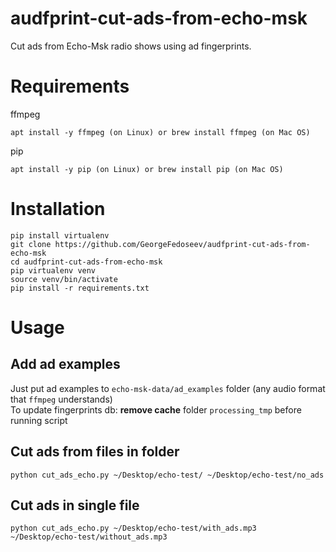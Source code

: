 # audfprint-cut-ads-from-echo-msk
Cut ads from Echo-Msk radio shows using ad fingerprints.

# Requirements
ffmpeg

    apt install -y ffmpeg (on Linux) or brew install ffmpeg (on Mac OS)
pip  

    apt install -y pip (on Linux) or brew install pip (on Mac OS)


# Installation
    pip install virtualenv
    git clone https://github.com/GeorgeFedoseev/audfprint-cut-ads-from-echo-msk
    cd audfprint-cut-ads-from-echo-msk
    pip virtualenv venv
    source venv/bin/activate
    pip install -r requirements.txt

# Usage
## Add ad examples
Just put ad examples to `echo-msk-data/ad_examples` folder (any audio format that `ffmpeg` understands)  
To update fingerprints db: **remove cache** folder `processing_tmp` before running script
## Cut ads from files in folder
    python cut_ads_echo.py ~/Desktop/echo-test/ ~/Desktop/echo-test/no_ads
## Cut ads in single file
    python cut_ads_echo.py ~/Desktop/echo-test/with_ads.mp3 ~/Desktop/echo-test/without_ads.mp3
